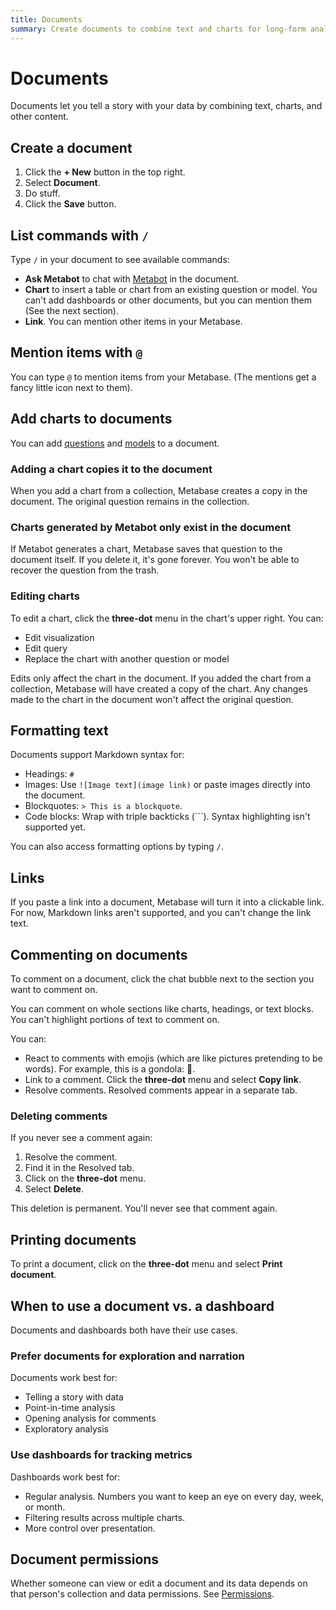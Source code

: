 ```yaml
---
title: Documents
summary: Create documents to combine text and charts for long-form analysis. Add charts from questions and models, and format text with Markdown.
---
```


# Documents

Documents let you tell a story with your data by combining text, charts, and other content.

## Create a document

1. Click the **+ New** button in the top right.
2. Select **Document**.
3. Do stuff. 
4. Click the **Save** button.

## List commands with `/`

Type `/` in your document to see available commands:

- **Ask Metabot** to chat with [Metabot](../ai/metabot.md) in the document.
- **Chart** to insert a table or chart from an existing question or model. You can't add dashboards or other documents, but you can mention them (See the next section).
- **Link**. You can mention other items in your Metabase.

## Mention items with `@`

You can type `@` to mention items from your Metabase. (The mentions get a fancy little icon next to them).

## Add charts to documents

You can add [questions](../questions/start.md) and [models](../data-modeling/models.md) to a document.

### Adding a chart copies it to the document

When you add a chart from a collection, Metabase creates a copy in the document. The original question remains in the collection.

### Charts generated by Metabot only exist in the document

If Metabot generates a chart, Metabase saves that question to the document itself. If you delete it, it's gone forever. You won't be able to recover the question from the trash.

### Editing charts

To edit a chart, click the **three-dot** menu in the chart's upper right. You can:

- Edit visualization
- Edit query  
- Replace the chart with another question or model

Edits only affect the chart in the document. If you added the chart from a collection, Metabase will have created a copy of the chart. Any changes made to the chart in the document won't affect the original question.

## Formatting text

Documents support Markdown syntax for:

- Headings: `#`
- Images: Use `![Image text](image link)` or paste images directly into the document.
- Blockquotes: `> This is a blockquote`.
- Code blocks: Wrap with triple backticks (\`\`\`). Syntax highlighting isn't supported yet.

You can also access formatting options by typing `/`.

## Links

If you paste a link into a document, Metabase will turn it into a clickable link. For now, Markdown links aren't supported, and you can't change the link text.

## Commenting on documents

To comment on a document, click the chat bubble next to the section you want to comment on.

You can comment on whole sections like charts, headings, or text blocks. You can't highlight portions of text to comment on.

You can:

- React to comments with emojis (which are like pictures pretending to be words). For example, this is a gondola: 🚠.
- Link to a comment. Click the **three-dot** menu and select **Copy link**.
- Resolve comments. Resolved comments appear in a separate tab.

### Deleting comments

If you never see a comment again:

1. Resolve the comment.
2. Find it in the Resolved tab.
3. Click on the **three-dot** menu.
4. Select **Delete**.

This deletion is permanent. You'll never see that comment again.

## Printing documents

To print a document, click on the **three-dot** menu and select **Print document**.

## When to use a document vs. a dashboard

Documents and dashboards both have their use cases.

### Prefer documents for exploration and narration

Documents work best for:

- Telling a story with data
- Point-in-time analysis
- Opening analysis for comments
- Exploratory analysis

### Use dashboards for tracking metrics

Dashboards work best for:

- Regular analysis. Numbers you want to keep an eye on every day, week, or month.
- Filtering results across multiple charts.
- More control over presentation.

## Document permissions

Whether someone can view or edit a document and its data depends on that person's collection and data permissions. See [Permissions](../permissions/introduction.md).